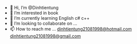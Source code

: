 - 👋 Hi, I’m @Dinhtientung
- 👀 I’m interested in book
- 🌱 I’m currently learning English c# c++
- 💞️ I’m looking to collaborate on ...
- 📫 How to reach me ...
dinhtientung21081998@hotmail.com
dinhtientung21081998@gmail.com
<!---
Dinhtientung/Dinhtientung is a ✨ special ✨ repository because its `README.md` (this file) appears on your GitHub profile.
You can click the Preview link to take a look at your changes.
--->
